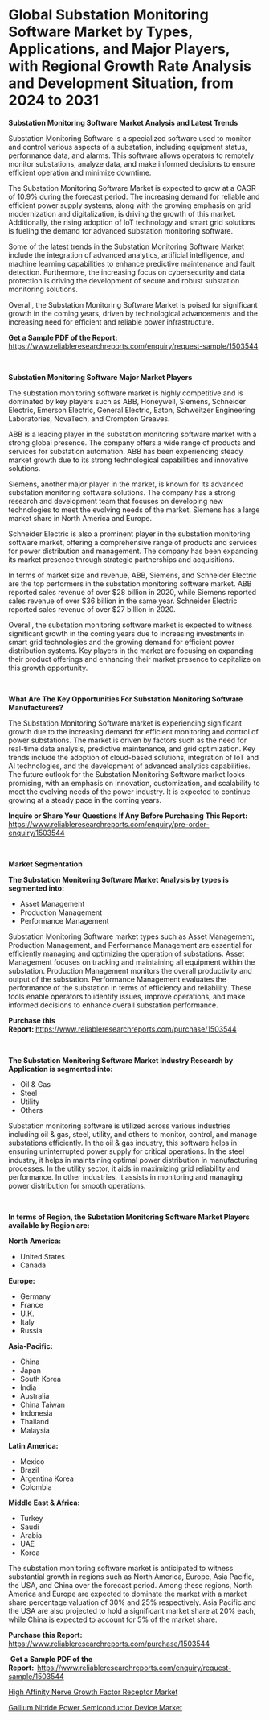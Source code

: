 <p><h1>Global Substation Monitoring Software Market by Types, Applications, and Major Players, with Regional Growth Rate Analysis and Development Situation, from 2024 to 2031</h1></p><p><strong>Substation Monitoring Software Market Analysis and Latest Trends</strong></p>
<p><p>Substation Monitoring Software is a specialized software used to monitor and control various aspects of a substation, including equipment status, performance data, and alarms. This software allows operators to remotely monitor substations, analyze data, and make informed decisions to ensure efficient operation and minimize downtime.</p><p>The Substation Monitoring Software Market is expected to grow at a CAGR of 10.9% during the forecast period. The increasing demand for reliable and efficient power supply systems, along with the growing emphasis on grid modernization and digitalization, is driving the growth of this market. Additionally, the rising adoption of IoT technology and smart grid solutions is fueling the demand for advanced substation monitoring software.</p><p>Some of the latest trends in the Substation Monitoring Software Market include the integration of advanced analytics, artificial intelligence, and machine learning capabilities to enhance predictive maintenance and fault detection. Furthermore, the increasing focus on cybersecurity and data protection is driving the development of secure and robust substation monitoring solutions.</p><p>Overall, the Substation Monitoring Software Market is poised for significant growth in the coming years, driven by technological advancements and the increasing need for efficient and reliable power infrastructure.</p></p>
<p><strong>Get a Sample PDF of the Report:&nbsp;</strong> <a href="https://www.reliableresearchreports.com/enquiry/request-sample/1503544">https://www.reliableresearchreports.com/enquiry/request-sample/1503544</a></p>
<p>&nbsp;</p>
<p><strong>Substation Monitoring Software Major Market Players</strong></p>
<p><p>The substation monitoring software market is highly competitive and is dominated by key players such as ABB, Honeywell, Siemens, Schneider Electric, Emerson Electric, General Electric, Eaton, Schweitzer Engineering Laboratories, NovaTech, and Crompton Greaves.</p><p>ABB is a leading player in the substation monitoring software market with a strong global presence. The company offers a wide range of products and services for substation automation. ABB has been experiencing steady market growth due to its strong technological capabilities and innovative solutions.</p><p>Siemens, another major player in the market, is known for its advanced substation monitoring software solutions. The company has a strong research and development team that focuses on developing new technologies to meet the evolving needs of the market. Siemens has a large market share in North America and Europe.</p><p>Schneider Electric is also a prominent player in the substation monitoring software market, offering a comprehensive range of products and services for power distribution and management. The company has been expanding its market presence through strategic partnerships and acquisitions.</p><p>In terms of market size and revenue, ABB, Siemens, and Schneider Electric are the top performers in the substation monitoring software market. ABB reported sales revenue of over $28 billion in 2020, while Siemens reported sales revenue of over $36 billion in the same year. Schneider Electric reported sales revenue of over $27 billion in 2020.</p><p>Overall, the substation monitoring software market is expected to witness significant growth in the coming years due to increasing investments in smart grid technologies and the growing demand for efficient power distribution systems. Key players in the market are focusing on expanding their product offerings and enhancing their market presence to capitalize on this growth opportunity.</p></p>
<p>&nbsp;</p>
<p><strong>What Are The Key Opportunities For Substation Monitoring Software Manufacturers?</strong></p>
<p><p>The Substation Monitoring Software market is experiencing significant growth due to the increasing demand for efficient monitoring and control of power substations. The market is driven by factors such as the need for real-time data analysis, predictive maintenance, and grid optimization. Key trends include the adoption of cloud-based solutions, integration of IoT and AI technologies, and the development of advanced analytics capabilities. The future outlook for the Substation Monitoring Software market looks promising, with an emphasis on innovation, customization, and scalability to meet the evolving needs of the power industry. It is expected to continue growing at a steady pace in the coming years.</p></p>
<p><strong>Inquire or Share Your Questions If Any Before Purchasing This Report:</strong> <a href="https://www.reliableresearchreports.com/enquiry/pre-order-enquiry/1503544">https://www.reliableresearchreports.com/enquiry/pre-order-enquiry/1503544</a></p>
<p>&nbsp;</p>
<p><strong>Market Segmentation</strong></p>
<p><strong>The Substation Monitoring Software Market Analysis by types is segmented into:</strong></p>
<p><ul><li>Asset Management</li><li>Production Management</li><li>Performance Management</li></ul></p>
<p><p>Substation Monitoring Software market types such as Asset Management, Production Management, and Performance Management are essential for efficiently managing and optimizing the operation of substations. Asset Management focuses on tracking and maintaining all equipment within the substation. Production Management monitors the overall productivity and output of the substation. Performance Management evaluates the performance of the substation in terms of efficiency and reliability. These tools enable operators to identify issues, improve operations, and make informed decisions to enhance overall substation performance.</p></p>
<p><strong>Purchase this Report:&nbsp;</strong><a href="https://www.reliableresearchreports.com/purchase/1503544">https://www.reliableresearchreports.com/purchase/1503544</a></p>
<p>&nbsp;</p>
<p><strong>The Substation Monitoring Software Market Industry Research by Application is segmented into:</strong></p>
<p><ul><li>Oil & Gas</li><li>Steel</li><li>Utility</li><li>Others</li></ul></p>
<p><p>Substation monitoring software is utilized across various industries including oil & gas, steel, utility, and others to monitor, control, and manage substations efficiently. In the oil & gas industry, this software helps in ensuring uninterrupted power supply for critical operations. In the steel industry, it helps in maintaining optimal power distribution in manufacturing processes. In the utility sector, it aids in maximizing grid reliability and performance. In other industries, it assists in monitoring and managing power distribution for smooth operations.</p></p>
<p>&nbsp;</p>
<p><strong>In terms of Region, the Substation Monitoring Software Market Players available by Region are:</strong></p>
<p>
    <p> <strong> North America: </strong>
        <ul>
            <li>United States</li>
            <li>Canada</li>
        </ul>
        </p> 
    <p> <strong> Europe: </strong>
        <ul>
            <li>Germany</li>
            <li>France</li>
            <li>U.K.</li>
            <li>Italy</li>
            <li>Russia</li>
        </ul>
        </p> 
    <p> <strong> Asia-Pacific: </strong>
        <ul>
            <li>China</li>
            <li>Japan</li>
            <li>South Korea</li>
            <li>India</li>
            <li>Australia</li>
            <li>China Taiwan</li>
            <li>Indonesia</li>
            <li>Thailand</li>
            <li>Malaysia</li>
        </ul>
        </p> 
    <p> <strong> Latin America: </strong>
        <ul>
            <li>Mexico</li>
            <li>Brazil</li>
            <li>Argentina Korea</li>
            <li>Colombia</li>
        </ul>
        </p> 
    <p> <strong> Middle East & Africa: </strong>
        <ul>
            <li>Turkey</li>
            <li>Saudi</li>
            <li>Arabia</li>
            <li>UAE</li>
            <li>Korea</li>
        </ul>
    </p>
    </p>
<p><p>The substation monitoring software market is anticipated to witness substantial growth in regions such as North America, Europe, Asia Pacific, the USA, and China over the forecast period. Among these regions, North America and Europe are expected to dominate the market with a market share percentage valuation of 30% and 25% respectively. Asia Pacific and the USA are also projected to hold a significant market share at 20% each, while China is expected to account for 5% of the market share.</p></p>
<p><strong>Purchase this Report: </strong><a href="https://www.reliableresearchreports.com/purchase/1503544">https://www.reliableresearchreports.com/purchase/1503544</a></p>
<p>&nbsp;<strong>Get a Sample PDF of the Report:&nbsp;&nbsp;</strong><a href="https://www.reliableresearchreports.com/enquiry/request-sample/1503544">https://www.reliableresearchreports.com/enquiry/request-sample/1503544</a></p>
<p><strong></strong></p>
<p><p><a href="https://github.com/gamblestampleyjenny50m5sl6/Market-Research-Report-List-1/blob/main/high-affinity-nerve-growth-factor-receptor-market.md">High Affinity Nerve Growth Factor Receptor Market</a></p><p><a href="https://github.com/nicholepatriciadoylenwnrjr0/Market-Research-Report-List-1/blob/main/gallium-nitride-power-semiconductor-device-market.md">Gallium Nitride Power Semiconductor Device Market</a></p></p>